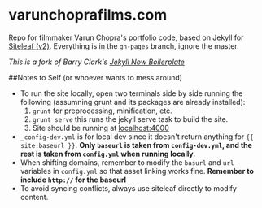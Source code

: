# varunchoprafilms.com

Repo for filmmaker Varun Chopra's portfolio code, based on Jekyll for [Siteleaf (v2)](http://v2.siteleaf.com/). Everything is in the `gh-pages` branch, ignore the master.

*This is a fork of Barry Clark's [Jekyll Now Boilerplate](https://github.com/barryclark/jekyll-now)*

##Notes to Self (or whoever wants to mess around)

- To run the site locally, open two terminals side by side running the following (assumning grunt and its packages are already installed):
    1. `grunt` for preprocessing, minification, etc.
    2. `grunt serve` this runs the jekyll serve task to build the site.
    3. Site should be running at [localhost:4000](http://localhost:4000)
- `_config-dev.yml` is for local dev since it doesn't return anything for `{{ site.baseurl }}`. **Only `baseurl` is taken from `config-dev.yml`, and the rest is taken from `config.yml` when running locally.**
- When shifting domains, remember to modify the `basurl` and `url` variables in `config.yml` so that asset linking works fine. **Remember to include `http://` for the baseurl**
- To avoid syncing conflicts, always use siteleaf directly to modify content.
